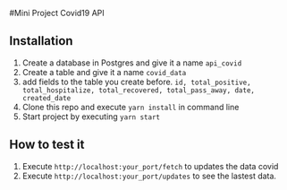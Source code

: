 #Mini Project Covid19 API

## Installation

1. Create a database in Postgres and give it a name `api_covid`
2. Create a table and give it a name `covid_data`
3. add fields to the table you create before. `id, total_positive, total_hospitalize, total_recovered, total_pass_away, date, created_date`
4. Clone this repo and execute `yarn install` in command line
5. Start project by executing `yarn start`
    
## How to test it

1. Execute `http://localhost:your_port/fetch` to updates the data covid
2. Execute `http://localhost:your_port/updates` to see the lastest data.
